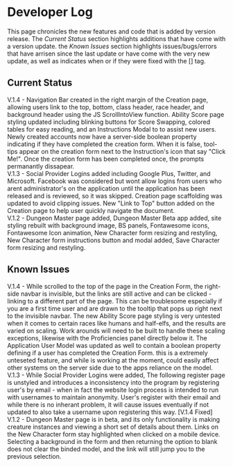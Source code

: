 # Developer Log
This page chronicles the new features and code that is added by version release. The *Current Status* section highlights additions that have come with a version update. the *Known Issues* section highlights issues/bugs/errors that have arrisen since the last update or have come with the very new update, as well as indicates when or if they were fixed with the [] tag.   

## Current Status
V.1.4 - Navigation Bar created in the right margin of the Creation page, allowing users link to the top, bottom, class header, race header, and background header using the JS ScrollIntoView function. Ability Score page styling updated including blinking buttons for Score Swapping, colored tables for easy reading, and an Instructions Modal to to assist new users. Newly created accounts now have a server-side boolean property indicating if they have completed the creation form. When it is false, tool-tips appear on the creation form next to the Instruction's icon that say "Click Me!". Once the creation form has been completed once, the prompts permanantly dissapear.   
V.1.3 - Social Provider Logins added including Google Plus, Twitter, and Microsoft. Facebook was considered but wont allow logins from users who arent administrator's on the application until the application has been released and is reviewed, so it was skipped. Creation page scaffolding was updated to avoid clipping issues. New "Link to Top" button added on the Creation page to help user quickly navigate the document.  
V.1.2 - Dungeon Master page added, Dungeon Master Beta app added, site styling rebuilt with background image, BS panels, Fontawesome icons, Fontawesome Icon animation, New Character form resizing and restyling, New Character form instructions button and modal added, Save Character form resizing and restyling. 

## Known Issues
V.1.4 - While scrolled to the top of the page in the Creation Form, the right-side navbar is invisible, but the links are still active and can be clicked - linking to a different part of the page. This can be troublesome especially if you are a first time user and are drawn to the tooltip that pops up right next to the invisible navbar. The new Ability Score page styling is very untested when it comes to certain races like humans and half-elfs, and the results are varied on scaling. Work arounds will need to be built to handle these scaling exceptions, likewise with the Proficiencies panel directly below it. The Application User Model was updated as well to contain a boolean property defining if a user has completed the Creation Form. this is a extremely unteseted feature, and while is working at the moment, could easily affect other systems on the server side due to the apps reliance on the model.  
V.1.3 - While Social Provider Logins were added, The following register page is unstyled and introduces a inconsistency into the program by registering user's by email - when in fact the website login process is intended to run with usernames to maintain anonymity. User's register with their email and while there is no inherant problem, it will cause issues eventually if not updated to also take a username upon registering this way. [V.1.4 Fixed]  
V.1.2 - Dungeon Master page is in beta, and its only functionality is making creature instances and viewing a short set of details about them. Links on the New Character form stay highlighted when clicked on a mobile device. Selecting a background in the form and then returning the option to blank does not clear the binded model, and the link will still jump you to the previous selection.
